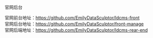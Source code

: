 官网后台

官网前台地址：https://github.com/EmilyDataSculptor/ldcms-front                
官网后台地址：https://github.com/EmilyDataSculptor/front-manage            
官网后端地址：https://github.com/EmilyDataSculptor/ldcms-rear-end      

